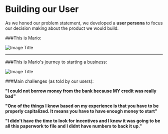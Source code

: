 
# Building our User

As we honed our problem statement, we developed a **user persona** to focus our decision making about the product we would build.


###This is Mario:


![Image Title](https://dl.dropboxusercontent.com/u/7894148/Chronicles/mario-persona.jpg)

---

###This is Mario's journey to starting a business:

![Image Title](https://dl.dropboxusercontent.com/u/7894148/Chronicles/unnamed%20copy%203.png)


###Main challenges (as told by our users):

**"I could not borrow money from the bank because MY credit was really bad"**


**"One of the things I know based on my experience is that you have to be properly capitalized. It means you have to have enough money to start"**


**"I didn't have the time to look for incentives and I knew it was going to be all this paperwork to file and I didnt have numbers to back it up."**


